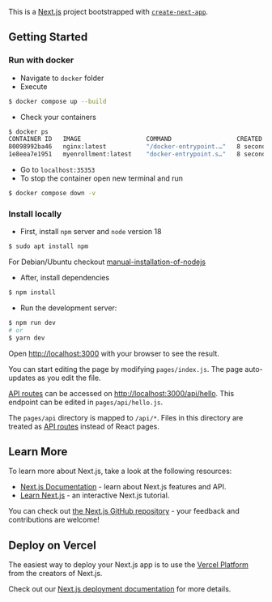 This is a [Next.js](https://nextjs.org/) project bootstrapped with [`create-next-app`](https://github.com/vercel/next.js/tree/canary/packages/create-next-app).

## Getting Started
### Run with docker
- Navigate to `docker` folder
- Execute
```bash
$ docker compose up --build
```
- Check your containers
```bash
$ docker ps
CONTAINER ID   IMAGE                  COMMAND                  CREATED         STATUS             PORTS                                                                     NAMES
80098992ba46   nginx:latest           "/docker-entrypoint.…"   8 seconds ago   Up 7 seconds       0.0.0.0:9191->80/tcp, :::9191->80/tcp                                     nginx_container
1e8eea7e1951   myenrollment:latest    "docker-entrypoint.s…"   8 seconds ago   Up 7 seconds       0.0.0.0:3535->3000/tcp, :::3535->3000/tcp                                 myenrollment_container
```
- Go to `localhost:35353`
- To stop the container open new terminal and run
```bash
$ docker compose down -v
```

### Install locally
- First, install `npm` server and `node` version 18
```bash
$ sudo apt install npm
```
For Debian/Ubuntu checkout [manual-installation-of-nodejs](https://github.com/nodesource/distributions#manual-installation)

- After, install dependencies
```bash
$ npm install
```

- Run the development server:

```bash
$ npm run dev
# or
$ yarn dev
```

Open [http://localhost:3000](http://localhost:3000) with your browser to see the result.

You can start editing the page by modifying `pages/index.js`. The page auto-updates as you edit the file.

[API routes](https://nextjs.org/docs/api-routes/introduction) can be accessed on [http://localhost:3000/api/hello](http://localhost:3000/api/hello). This endpoint can be edited in `pages/api/hello.js`.

The `pages/api` directory is mapped to `/api/*`. Files in this directory are treated as [API routes](https://nextjs.org/docs/api-routes/introduction) instead of React pages.

## Learn More

To learn more about Next.js, take a look at the following resources:

- [Next.js Documentation](https://nextjs.org/docs) - learn about Next.js features and API.
- [Learn Next.js](https://nextjs.org/learn) - an interactive Next.js tutorial.

You can check out [the Next.js GitHub repository](https://github.com/vercel/next.js/) - your feedback and contributions are welcome!

## Deploy on Vercel

The easiest way to deploy your Next.js app is to use the [Vercel Platform](https://vercel.com/new?utm_medium=default-template&filter=next.js&utm_source=create-next-app&utm_campaign=create-next-app-readme) from the creators of Next.js.

Check out our [Next.js deployment documentation](https://nextjs.org/docs/deployment) for more details.
